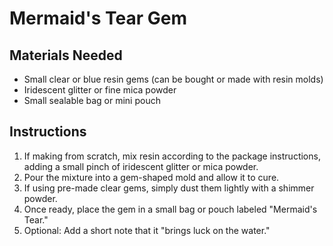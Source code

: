 # Mermaid's Tear Gem

## Materials Needed

- Small clear or blue resin gems (can be bought or made with resin molds)
- Iridescent glitter or fine mica powder
- Small sealable bag or mini pouch

## Instructions

1. If making from scratch, mix resin according to the package instructions, adding a small pinch of iridescent glitter or mica powder.
2. Pour the mixture into a gem-shaped mold and allow it to cure.
3. If using pre-made clear gems, simply dust them lightly with a shimmer powder.
4. Once ready, place the gem in a small bag or pouch labeled "Mermaid's Tear."
5. Optional: Add a short note that it "brings luck on the water."